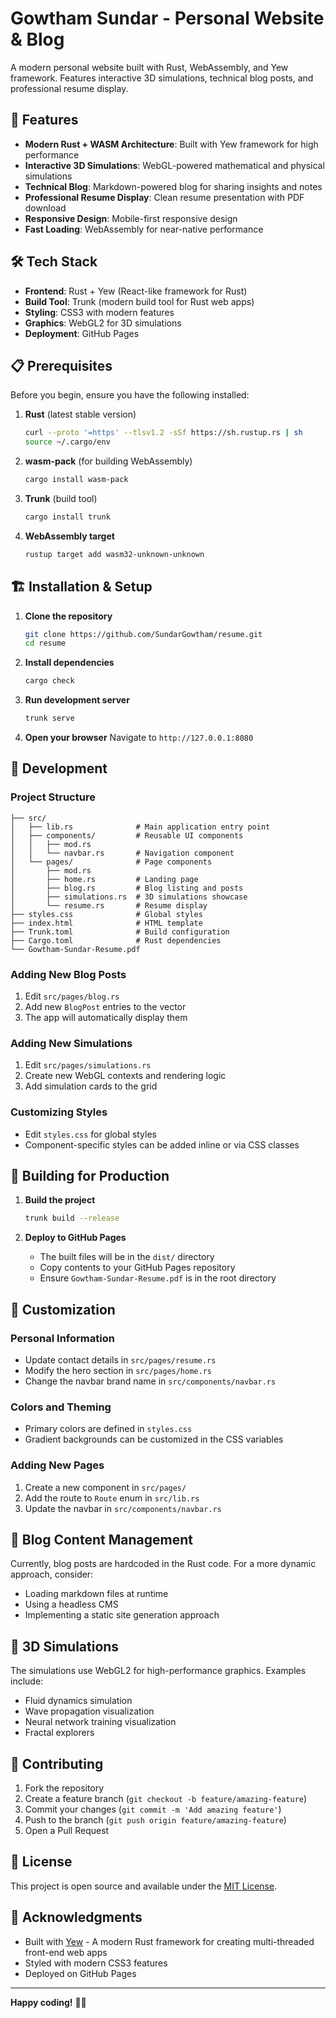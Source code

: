 # Gowtham Sundar - Personal Website & Blog

A modern personal website built with Rust, WebAssembly, and Yew framework. Features interactive 3D simulations, technical blog posts, and professional resume display.

## 🚀 Features

- **Modern Rust + WASM Architecture**: Built with Yew framework for high performance
- **Interactive 3D Simulations**: WebGL-powered mathematical and physical simulations
- **Technical Blog**: Markdown-powered blog for sharing insights and notes
- **Professional Resume Display**: Clean resume presentation with PDF download
- **Responsive Design**: Mobile-first responsive design
- **Fast Loading**: WebAssembly for near-native performance

## 🛠 Tech Stack

- **Frontend**: Rust + Yew (React-like framework for Rust)
- **Build Tool**: Trunk (modern build tool for Rust web apps)
- **Styling**: CSS3 with modern features
- **Graphics**: WebGL2 for 3D simulations
- **Deployment**: GitHub Pages

## 📋 Prerequisites

Before you begin, ensure you have the following installed:

1. **Rust** (latest stable version)
   ```bash
   curl --proto '=https' --tlsv1.2 -sSf https://sh.rustup.rs | sh
   source ~/.cargo/env
   ```

2. **wasm-pack** (for building WebAssembly)
   ```bash
   cargo install wasm-pack
   ```

3. **Trunk** (build tool)
   ```bash
   cargo install trunk
   ```

4. **WebAssembly target**
   ```bash
   rustup target add wasm32-unknown-unknown
   ```

## 🏗 Installation & Setup

1. **Clone the repository**
   ```bash
   git clone https://github.com/SundarGowtham/resume.git
   cd resume
   ```

2. **Install dependencies**
   ```bash
   cargo check
   ```

3. **Run development server**
   ```bash
   trunk serve
   ```

4. **Open your browser**
   Navigate to `http://127.0.0.1:8080`

## 🔧 Development

### Project Structure

```
├── src/
│   ├── lib.rs              # Main application entry point
│   ├── components/         # Reusable UI components
│   │   ├── mod.rs
│   │   └── navbar.rs       # Navigation component
│   └── pages/              # Page components
│       ├── mod.rs
│       ├── home.rs         # Landing page
│       ├── blog.rs         # Blog listing and posts
│       ├── simulations.rs  # 3D simulations showcase
│       └── resume.rs       # Resume display
├── styles.css              # Global styles
├── index.html              # HTML template
├── Trunk.toml              # Build configuration
├── Cargo.toml              # Rust dependencies
└── Gowtham-Sundar-Resume.pdf
```

### Adding New Blog Posts

1. Edit `src/pages/blog.rs`
2. Add new `BlogPost` entries to the vector
3. The app will automatically display them

### Adding New Simulations

1. Edit `src/pages/simulations.rs`
2. Create new WebGL contexts and rendering logic
3. Add simulation cards to the grid

### Customizing Styles

- Edit `styles.css` for global styles
- Component-specific styles can be added inline or via CSS classes

## 🚀 Building for Production

1. **Build the project**
   ```bash
   trunk build --release
   ```

2. **Deploy to GitHub Pages**
   - The built files will be in the `dist/` directory
   - Copy contents to your GitHub Pages repository
   - Ensure `Gowtham-Sundar-Resume.pdf` is in the root directory

## 🎨 Customization

### Personal Information
- Update contact details in `src/pages/resume.rs`
- Modify the hero section in `src/pages/home.rs`
- Change the navbar brand name in `src/components/navbar.rs`

### Colors and Theming
- Primary colors are defined in `styles.css`
- Gradient backgrounds can be customized in the CSS variables

### Adding New Pages
1. Create a new component in `src/pages/`
2. Add the route to `Route` enum in `src/lib.rs`
3. Update the navbar in `src/components/navbar.rs`

## 📝 Blog Content Management

Currently, blog posts are hardcoded in the Rust code. For a more dynamic approach, consider:

- Loading markdown files at runtime
- Using a headless CMS
- Implementing a static site generation approach

## 🔬 3D Simulations

The simulations use WebGL2 for high-performance graphics. Examples include:

- Fluid dynamics simulation
- Wave propagation visualization
- Neural network training visualization
- Fractal explorers

## 🤝 Contributing

1. Fork the repository
2. Create a feature branch (`git checkout -b feature/amazing-feature`)
3. Commit your changes (`git commit -m 'Add amazing feature'`)
4. Push to the branch (`git push origin feature/amazing-feature`)
5. Open a Pull Request

## 📄 License

This project is open source and available under the [MIT License](LICENSE).

## 🙏 Acknowledgments

- Built with [Yew](https://yew.rs/) - A modern Rust framework for creating multi-threaded front-end web apps
- Styled with modern CSS3 features
- Deployed on GitHub Pages

---

**Happy coding!** 🦀✨
